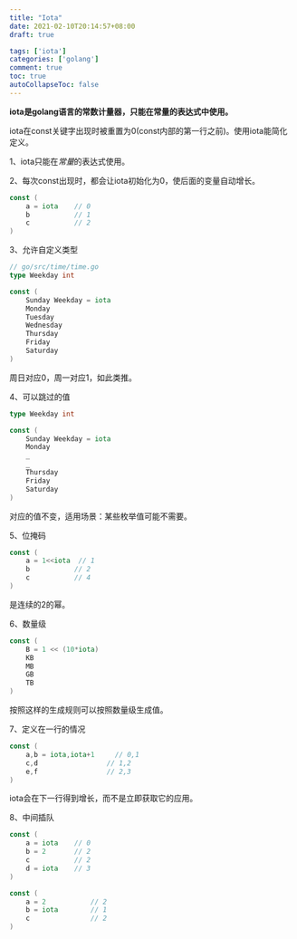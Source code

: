 ```yaml
---
title: "Iota"
date: 2021-02-10T20:14:57+08:00
draft: true

tags: ['iota']
categories: ['golang']
comment: true
toc: true
autoCollapseToc: false
---
```


**iota是golang语言的常数计量器，只能在常量的表达式中使用。**

iota在const关键字出现时被重置为0(const内部的第一行之前)。使用iota能简化定义。

1、iota只能在*常量*的表达式使用。

2、每次const出现时，都会让iota初始化为0，使后面的变量自动增长。

```go
const (
	a = iota	// 0
	b			// 1
	c			// 2
)
```

3、允许自定义类型

```go
// go/src/time/time.go
type Weekday int

const (
	Sunday Weekday = iota
	Monday
	Tuesday
	Wednesday
	Thursday
	Friday
	Saturday
)
```

周日对应0，周一对应1，如此类推。

4、可以跳过的值

```go
type Weekday int

const (
	Sunday Weekday = iota
	Monday
	_
	_
	Thursday
	Friday
	Saturday
)
```

对应的值不变，适用场景：某些枚举值可能不需要。

5、位掩码

```go
const (
	a = 1<<iota	 // 1
	b			// 2
	c			// 4
)
```

是连续的2的幂。

6、数量级

```go
const (
    B = 1 << (10*iota)
    KB
    MB
    GB
    TB
)
```

按照这样的生成规则可以按照数量级生成值。

7、定义在一行的情况

```go
const (
	a,b = iota,iota+1	  // 0,1
	c,d					// 1,2
	e,f					// 2,3
)
```

iota会在下一行得到增长，而不是立即获取它的应用。

8、中间插队

```go
const (
	a = iota	// 0
	b = 2		// 2
	c 			// 2
	d = iota	// 3
)
```

```go
const (
	a = 2			// 2
	b = iota		// 1
	c 				// 2
)
```

